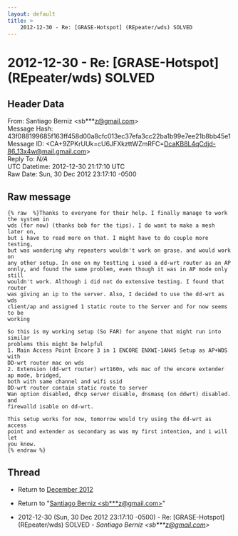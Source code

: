 ```yaml
---
layout: default
title: >
    2012-12-30 - Re: [GRASE-Hotspot] (REpeater/wds) SOLVED
---
```


# 2012-12-30 - Re: [GRASE-Hotspot] (REpeater/wds) SOLVED

## Header Data

From: Santiago Berniz \<sb***z@gmail.com\><br>
Message Hash: 43f088199685f163ff458d00a8cfc013ec37efa3cc22ba1b99e7ee21b8bb45e1<br>
Message ID: \<CA+9ZPKrUUk=cU6JFXkzttWZmRFC=DcaKB8L4qCdjd-86_13x4w@mail.gmail.com\><br>
Reply To: _N/A_<br>
UTC Datetime: 2012-12-30 21:17:10 UTC<br>
Raw Date: Sun, 30 Dec 2012 23:17:10 -0500<br>

## Raw message

```
{% raw  %}Thanks to everyone for their help. I finally manage to work the system in
wds (for now) (thanks bob for the tips). I do want to make a mesh later on,
but i have to read more on that. I might have to do couple more testing,
but was wondering why repeaters wouldn't work on grase. and would work on
any other setup. In one on my testting i used a dd-wrt router as an AP
onnly, and found the same problem, even though it was in AP mode only still
wouldn't work. Although i did not do extensive testing. I found that router
was giving an ip to the server. Also, I decided to use the dd-wrt as wds
client/ap and assigned 1 static route to the Server and for now seems to be
working

So this is my working setup (So FAR) for anyone that might run into similar
problems this might be helpful
1. Main Access Point Encore 3 in 1 ENCORE ENXWI-1AN45 Setup as AP+WDS with
DD-wrt router mac on wds
2. Extension (dd-wrt router) wrt160n, wds mac of the encore extender
ap mode, bridged,
both with same channel and wifi ssid
DD-wrt router contain static route to server
Wan option disabled, dhcp server disable, dnsmasq (on ddwrt) disabled. and
firewalld isable on dd-wrt.

This setup works for now, tomorrow would try using the dd-wrt as access
point and extender as secondary as was my first intention, and i will let
you know.
{% endraw %}
```

## Thread

+ Return to [December 2012](/archive/2012/12)

+ Return to "[Santiago Berniz <sb***z<span>@</span>gmail.com>](/authors/sb___z_at_gmail_com)"

+ 2012-12-30 (Sun, 30 Dec 2012 23:17:10 -0500) - Re: [GRASE-Hotspot] (REpeater/wds) SOLVED - _Santiago Berniz \<sb***z@gmail.com\>_

